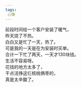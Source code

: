```yaml
---
tags:
 心情
---
```

前段时间给一个客户安装了暖气，  
昨天烧了不热。  
白白又是忙了一天，热了。  
可是我的一天是在为安装时买单。  
合计一下忙了两天，一天才130块钱。  
生活不容易呀。  
花钱的地方太多了，  
干点活挣这仨核桃俩枣的，  
真是太辛酸了。
